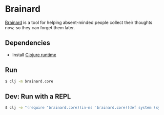 # Brainard

[Brainard](https://www.imdb.com/title/tt0054594/characters/nm0534045) is a tool for helping absent-minded people collect
their thoughts now, so they can forget them later.

## Dependencies

- Install [Clojure runtime](https://clojure.org/guides/getting_started)

## Run

```bash
$ clj -m brainard.core
```

## Dev: Run with a REPL

```bash
$ clj -e "(require 'brainard.core)(in-ns 'brainard.core)(def system (sys/start! \"duct.edn\"))" -r
```
